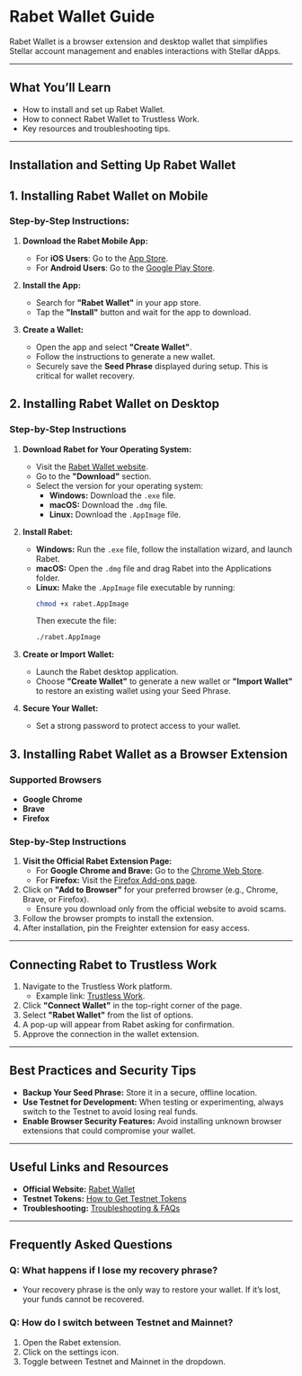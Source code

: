 # Rabet Wallet Guide

Rabet Wallet is a browser extension and desktop wallet that simplifies Stellar account management and enables interactions with Stellar dApps.

---

## **What You’ll Learn**
- How to install and set up Rabet Wallet.
- How to connect Rabet Wallet to Trustless Work.
- Key resources and troubleshooting tips.

---

## **Installation and Setting Up Rabet Wallet**

## **1. Installing Rabet Wallet on Mobile**

### **Step-by-Step Instructions:**
1. **Download the Rabet Mobile App:**
   - For **iOS Users**: Go to the [App Store](https://apps.apple.com/app/rabet-wallet).
   - For **Android Users**: Go to the [Google Play Store](https://play.google.com/store/apps/details?id=rabet.wallet).

2. **Install the App:**
   - Search for **"Rabet Wallet"** in your app store.
   - Tap the **"Install"** button and wait for the app to download.

3. **Create a Wallet:**
   - Open the app and select **"Create Wallet"**.
   - Follow the instructions to generate a new wallet.
   - Securely save the **Seed Phrase** displayed during setup. This is critical for wallet recovery.

## **2. Installing Rabet Wallet on Desktop**

### **Step-by-Step Instructions**
1. **Download Rabet for Your Operating System:**
   - Visit the [Rabet Wallet website](https://rabet.io/).
   - Go to the **"Download"** section.
   - Select the version for your operating system:
     - **Windows:** Download the `.exe` file.
     - **macOS:** Download the `.dmg` file.
     - **Linux:** Download the `.AppImage` file.

2. **Install Rabet:**
   - **Windows:** Run the `.exe` file, follow the installation wizard, and launch Rabet.
   - **macOS:** Open the `.dmg` file and drag Rabet into the Applications folder.
   - **Linux:** Make the `.AppImage` file executable by running:
     ```bash
     chmod +x rabet.AppImage
     ```
     Then execute the file:
     ```bash
     ./rabet.AppImage
     ```

3. **Create or Import Wallet:**
   - Launch the Rabet desktop application.
   - Choose **"Create Wallet"** to generate a new wallet or **"Import Wallet"** to restore an existing wallet using your Seed Phrase.

4. **Secure Your Wallet:**
   - Set a strong password to protect access to your wallet.

## **3. Installing Rabet Wallet as a Browser Extension**

### **Supported Browsers**
- **Google Chrome**
- **Brave**
- **Firefox**

### **Step-by-Step Instructions**
1. **Visit the Official Rabet Extension Page:**
   - For **Google Chrome and Brave:** Go to the [Chrome Web Store](https://chrome.google.com/webstore/detail/rabet-wallet).
   - For **Firefox:** Visit the [Firefox Add-ons page](https://addons.mozilla.org/en-US/firefox/addon/rabet-wallet/).
2. Click on **"Add to Browser"** for your preferred browser (e.g., Chrome, Brave, or Firefox).
   - Ensure you download only from the official website to avoid scams.
3. Follow the browser prompts to install the extension.
4. After installation, pin the Freighter extension for easy access.

---

## **Connecting Rabet to Trustless Work**

1. Navigate to the Trustless Work platform.
   - Example link: [Trustless Work](https://dapp.trustlesswork.com/).
2. Click **"Connect Wallet"** in the top-right corner of the page.
3. Select **"Rabet Wallet"** from the list of options.
4. A pop-up will appear from Rabet asking for confirmation.
5. Approve the connection in the wallet extension.

---

## **Best Practices and Security Tips**

- **Backup Your Seed Phrase:** Store it in a secure, offline location.
- **Use Testnet for Development:** When testing or experimenting, always switch to the Testnet to avoid losing real funds.
- **Enable Browser Security Features:** Avoid installing unknown browser extensions that could compromise your wallet.

---

## **Useful Links and Resources**

- **Official Website:** [Rabet Wallet](https://rabet.io/)
- **Testnet Tokens:** [How to Get Testnet Tokens](../testnet-tokens.md)
- **Troubleshooting:** [Troubleshooting & FAQs](../troubleshooting.md)

---

## **Frequently Asked Questions**

### **Q: What happens if I lose my recovery phrase?**
- Your recovery phrase is the only way to restore your wallet. If it’s lost, your funds cannot be recovered.

### **Q: How do I switch between Testnet and Mainnet?**
1. Open the Rabet extension.
2. Click on the settings icon.
3. Toggle between Testnet and Mainnet in the dropdown.